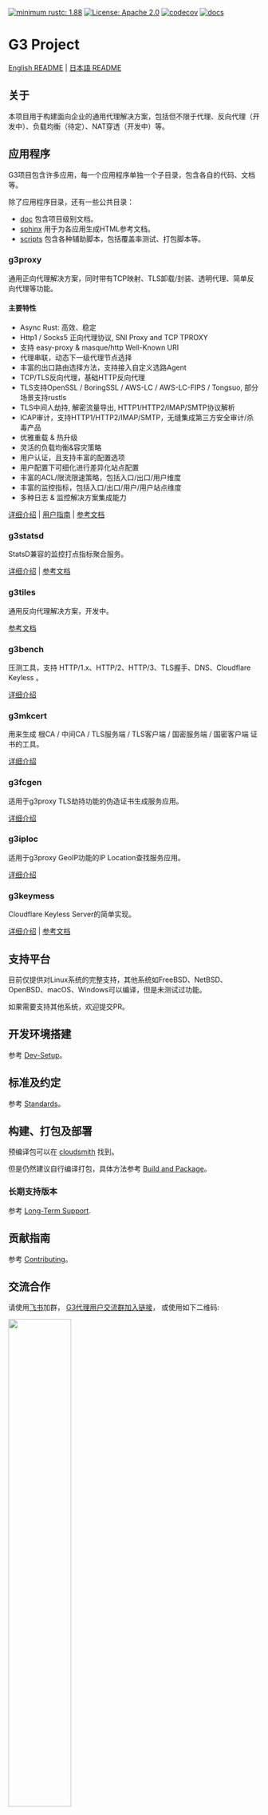 [![minimum rustc: 1.88](https://img.shields.io/badge/minimum%20rustc-1.88-green?logo=rust)](https://www.whatrustisit.com)
[![License: Apache 2.0](https://img.shields.io/badge/license-Apache_2.0-blue.svg)](LICENSE)
[![codecov](https://codecov.io/gh/bytedance/g3/graph/badge.svg?token=TSQCA4ALQM)](https://codecov.io/gh/bytedance/g3)
[![docs](https://readthedocs.org/projects/g3-project/badge)](https://g3-project.readthedocs.io/)

# G3 Project

[English README](README.md) | [日本語 README](README.ja_JP.md)

## 关于

本项目用于构建面向企业的通用代理解决方案，包括但不限于代理、反向代理（开发中）、负载均衡（待定）、NAT穿透（开发中）等。

## 应用程序

G3项目包含许多应用，每一个应用程序单独一个子目录，包含各自的代码、文档等。

除了应用程序目录，还有一些公共目录：

- [doc](doc) 包含项目级别文档。
- [sphinx](sphinx) 用于为各应用生成HTML参考文档。
- [scripts](scripts) 包含各种辅助脚本，包括覆盖率测试、打包脚本等。

### g3proxy

通用正向代理解决方案，同时带有TCP映射、TLS卸载/封装、透明代理、简单反向代理等功能。

#### 主要特性

- Async Rust: 高效、稳定
- Http1 / Socks5 正向代理协议, SNI Proxy and TCP TPROXY
- 支持 easy-proxy & masque/http Well-Known URI
- 代理串联，动态下一级代理节点选择
- 丰富的出口路由选择方法，支持接入自定义选路Agent
- TCP/TLS反向代理，基础HTTP反向代理
- TLS支持OpenSSL / BoringSSL / AWS-LC / AWS-LC-FIPS / Tongsuo, 部分场景支持rustls
- TLS中间人劫持, 解密流量导出, HTTP1/HTTP2/IMAP/SMTP协议解析
- ICAP审计，支持HTTP1/HTTP2/IMAP/SMTP，无缝集成第三方安全审计/杀毒产品
- 优雅重载 & 热升级
- 灵活的负载均衡&容灾策略
- 用户认证，且支持丰富的配置选项
- 用户配置下可细化进行差异化站点配置
- 丰富的ACL/限流限速策略，包括入口/出口/用户维度
- 丰富的监控指标，包括入口/出口/用户/用户站点维度
- 多种日志 & 监控解决方案集成能力

[详细介绍](g3proxy/README.md) | [用户指南](g3proxy/UserGuide.zh_CN.md) |
[参考文档](https://g3-project.readthedocs.io/projects/g3proxy/en/latest/)

### g3statsd

StatsD兼容的监控打点指标聚合服务。

[详细介绍](g3statsd/README.md) | [参考文档](https://g3-project.readthedocs.io/projects/g3statsd/en/latest/)

### g3tiles

通用反向代理解决方案，开发中。

[参考文档](https://g3-project.readthedocs.io/projects/g3tiles/en/latest/)

### g3bench

压测工具，支持 HTTP/1.x、HTTP/2、HTTP/3、TLS握手、DNS、Cloudflare Keyless 。

[详细介绍](g3bench/README.md)

### g3mkcert

用来生成 根CA / 中间CA / TLS服务端 / TLS客户端 / 国密服务端 / 国密客户端 证书的工具。

[详细介绍](g3mkcert/README.md)

### g3fcgen

适用于g3proxy TLS劫持功能的伪造证书生成服务应用。

[详细介绍](g3fcgen/README.md)

### g3iploc

适用于g3proxy GeoIP功能的IP Location查找服务应用。

[详细介绍](g3iploc/README.md)

### g3keymess

Cloudflare Keyless Server的简单实现。

[详细介绍](g3keymess/README.md) |
[参考文档](https://g3-project.readthedocs.io/projects/g3keymess/en/latest/)

## 支持平台

目前仅提供对Linux系统的完整支持，其他系统如FreeBSD、NetBSD、OpenBSD、macOS、Windows可以编译，但是未测试过功能。

如果需要支持其他系统，欢迎提交PR。

## 开发环境搭建

参考 [Dev-Setup](doc/dev-setup.md)。

## 标准及约定

参考 [Standards](doc/standards.md)。

## 构建、打包及部署

预编译包可以在 [cloudsmith](https://cloudsmith.io/~g3-oqh/repos/) 找到。

但是仍然建议自行编译打包，具体方法参考 [Build and Package](doc/build_and_package.md)。

### 长期支持版本

参考 [Long-Term Support](doc/long-term_support.md).

## 贡献指南

参考 [Contributing](CONTRIBUTING.md)。

## 交流合作

请使用[飞书](https://www.feishu.cn/download)加群，
[G3代理用户交流群加入链接](https://applink.feishu.cn/client/chat/chatter/add_by_link?link_token=9fah8def-d024-4db5-91cd-522ae09c2b72)，
或使用如下二维码:

<img alt="" src="G3-FEISHU-USER-GROUP.png" width="50%" height="50%">

## Code of Conduct

Please check [Code of Conduct](CODE_OF_CONDUCT.md) for more details.

## Security

If you discover a potential security issue in this project, or think you may
have discovered a security issue, we ask that you notify Bytedance Security via our
[security center](https://security.bytedance.com/src) or [vulnerability reporting email](mailto:sec@bytedance.com).

Please do **not** create a public GitHub issue.

## License

This project is licensed under the [Apache-2.0 License](LICENSE).

## 404星链计划

<img src="https://github.com/knownsec/404StarLink/raw/master/Images/logo.png" width="30%">

[g3proxy](g3proxy) 现已加入 [404星链计划](https://github.com/knownsec/404StarLink)
